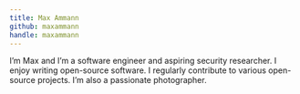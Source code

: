 ```yaml
---
title: Max Ammann
github: maxammann
handle: maxammann
---
```


I’m Max and I’m a software engineer and aspiring security researcher. I enjoy writing open-source software. I regularly contribute to various open-source projects. I’m also a passionate photographer.
